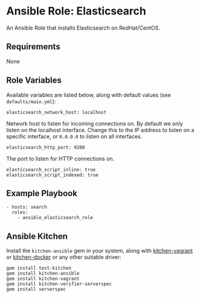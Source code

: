 # Ansible Role: Elasticsearch

An Ansible Role that installs Elasticsearch on RedHat/CentOS.

## Requirements

None

## Role Variables
Available variables are listed below, along with default values (see `defaults/main.yml`):

    elasticsearch_network_host: localhost

Network host to listen for incoming connections on. By default we only listen on the localhost interface. Change this to the IP address to listen on a specific interface, or `0.0.0.0` to listen on all interfaces.

    elasticsearch_http_port: 9200

The port to listen for HTTP connections on.

    elasticsearch_script_inline: true
    elasticsearch_script_indexed: true

## Example Playbook

    - hosts: search
      roles:
        - ansible_elasticsearch_role


## Ansible Kitchen

Install the `kitchen-ansible` gem in your system, along with [kitchen-vagrant](https://github.com/test-kitchen/kitchen-vagrant) or [kitchen-docker](https://github.com/test-kitchen/kitchen-docker) or any other suitable driver:

```
gem install test-kitchen
gem install kitchen-ansible
gem install kitchen-vagrant
gem install kitchen-verifier-serverspec
gem install serverspec
```
